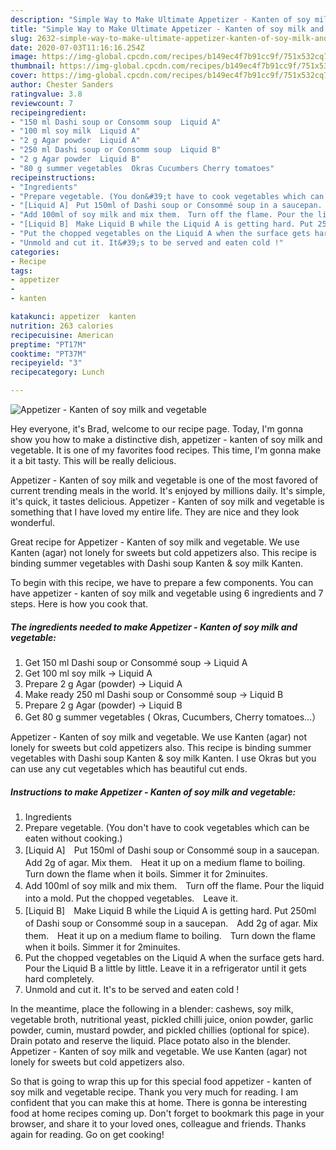 ```yaml
---
description: "Simple Way to Make Ultimate Appetizer - Kanten of soy milk and vegetable"
title: "Simple Way to Make Ultimate Appetizer - Kanten of soy milk and vegetable"
slug: 2632-simple-way-to-make-ultimate-appetizer-kanten-of-soy-milk-and-vegetable
date: 2020-07-03T11:16:16.254Z
image: https://img-global.cpcdn.com/recipes/b149ec4f7b91cc9f/751x532cq70/appetizer-kanten-of-soy-milk-and-vegetable-recipe-main-photo.jpg
thumbnail: https://img-global.cpcdn.com/recipes/b149ec4f7b91cc9f/751x532cq70/appetizer-kanten-of-soy-milk-and-vegetable-recipe-main-photo.jpg
cover: https://img-global.cpcdn.com/recipes/b149ec4f7b91cc9f/751x532cq70/appetizer-kanten-of-soy-milk-and-vegetable-recipe-main-photo.jpg
author: Chester Sanders
ratingvalue: 3.8
reviewcount: 7
recipeingredient:
- "150 ml Dashi soup or Consomm soup  Liquid A"
- "100 ml soy milk  Liquid A"
- "2 g Agar powder  Liquid A"
- "250 ml Dashi soup or Consomm soup  Liquid B"
- "2 g Agar powder  Liquid B"
- "80 g summer vegetables  Okras Cucumbers Cherry tomatoes"
recipeinstructions:
- "Ingredients"
- "Prepare vegetable. (You don&#39;t have to cook vegetables which can be eaten without cooking.)"
- "[Liquid A]　Put 150ml of Dashi soup or Consommé soup in a saucepan.　Add 2g of agar. Mix them.　Heat it up on a medium flame to boiling.　Turn down the flame when it boils. Simmer it for 2minuites."
- "Add 100ml of soy milk and mix them.　Turn off the flame. Pour the liquid into a mold. Put the chopped vegetables.　Leave it."
- "[Liquid B]　Make Liquid B while the Liquid A is getting hard. Put 250ml of Dashi soup or Consommé soup in a saucepan.　Add 2g of agar. Mix them.　Heat it up on a medium flame to boiling.　Turn down the flame when it boils. Simmer it for 2minuites."
- "Put the chopped vegetables on the Liquid A when the surface gets hard. Pour the Liquid B a little by little. Leave it in a refrigerator until it gets hard completely."
- "Unmold and cut it. It&#39;s to be served and eaten cold !"
categories:
- Recipe
tags:
- appetizer
- 
- kanten

katakunci: appetizer  kanten 
nutrition: 263 calories
recipecuisine: American
preptime: "PT17M"
cooktime: "PT37M"
recipeyield: "3"
recipecategory: Lunch

---
```



![Appetizer - Kanten of soy milk and vegetable](https://img-global.cpcdn.com/recipes/b149ec4f7b91cc9f/751x532cq70/appetizer-kanten-of-soy-milk-and-vegetable-recipe-main-photo.jpg)

Hey everyone, it's Brad, welcome to our recipe page. Today, I'm gonna show you how to make a distinctive dish, appetizer - kanten of soy milk and vegetable. It is one of my favorites food recipes. This time, I'm gonna make it a bit tasty. This will be really delicious.

Appetizer - Kanten of soy milk and vegetable is one of the most favored of current trending meals in the world. It's enjoyed by millions daily. It's simple, it's quick, it tastes delicious. Appetizer - Kanten of soy milk and vegetable is something that I have loved my entire life. They are nice and they look wonderful.

Great recipe for Appetizer - Kanten of soy milk and vegetable. We use Kanten (agar) not lonely for sweets but cold appetizers also. This recipe is binding summer vegetables with Dashi soup Kanten &amp; soy milk Kanten.


To begin with this recipe, we have to prepare a few components. You can have appetizer - kanten of soy milk and vegetable using 6 ingredients and 7 steps. Here is how you cook that.

<!--inarticleads1-->

##### The ingredients needed to make Appetizer - Kanten of soy milk and vegetable:

1. Get 150 ml Dashi soup or Consommé soup → Liquid A
1. Get 100 ml soy milk → Liquid A
1. Prepare 2 g Agar (powder) → Liquid A
1. Make ready 250 ml Dashi soup or Consommé soup → Liquid B
1. Prepare 2 g Agar (powder) → Liquid B
1. Get 80 g summer vegetables ( Okras, Cucumbers, Cherry tomatoes…）


Appetizer - Kanten of soy milk and vegetable. We use Kanten (agar) not lonely for sweets but cold appetizers also. This recipe is binding summer vegetables with Dashi soup Kanten &amp; soy milk Kanten. I use Okras but you can use any cut vegetables which has beautiful cut ends. 

<!--inarticleads2-->

##### Instructions to make Appetizer - Kanten of soy milk and vegetable:

1. Ingredients
1. Prepare vegetable. (You don&#39;t have to cook vegetables which can be eaten without cooking.)
1. [Liquid A]　Put 150ml of Dashi soup or Consommé soup in a saucepan.　Add 2g of agar. Mix them.　Heat it up on a medium flame to boiling.　Turn down the flame when it boils. Simmer it for 2minuites.
1. Add 100ml of soy milk and mix them.　Turn off the flame. Pour the liquid into a mold. Put the chopped vegetables.　Leave it.
1. [Liquid B]　Make Liquid B while the Liquid A is getting hard. Put 250ml of Dashi soup or Consommé soup in a saucepan.　Add 2g of agar. Mix them.　Heat it up on a medium flame to boiling.　Turn down the flame when it boils. Simmer it for 2minuites.
1. Put the chopped vegetables on the Liquid A when the surface gets hard. Pour the Liquid B a little by little. Leave it in a refrigerator until it gets hard completely.
1. Unmold and cut it. It&#39;s to be served and eaten cold !


In the meantime, place the following in a blender: cashews, soy milk, vegetable broth, nutritional yeast, pickled chilli juice, onion powder, garlic powder, cumin, mustard powder, and pickled chillies (optional for spice). Drain potato and reserve the liquid. Place potato also in the blender. Appetizer - Kanten of soy milk and vegetable. We use Kanten (agar) not lonely for sweets but cold appetizers also. 

So that is going to wrap this up for this special food appetizer - kanten of soy milk and vegetable recipe. Thank you very much for reading. I am confident that you can make this at home. There is gonna be interesting food at home recipes coming up. Don't forget to bookmark this page in your browser, and share it to your loved ones, colleague and friends. Thanks again for reading. Go on get cooking!

